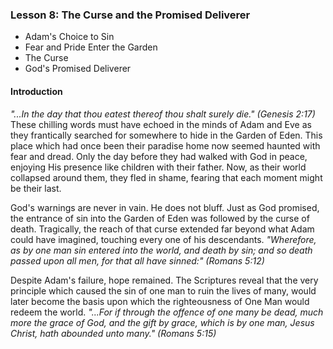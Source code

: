 ### Lesson 8: The Curse and the Promised Deliverer

* Adam&apos;s Choice to Sin
* Fear and Pride Enter the Garden
* The Curse
* God&apos;s Promised Deliverer

#### Introduction

*&quot;...In the day that thou eatest thereof thou shalt surely die.&quot; (Genesis 2:17)* These chilling words must have echoed in the minds of Adam and Eve as they frantically searched for somewhere to hide in the Garden of Eden. This place which had once been their paradise home now seemed haunted with fear and dread. Only the day before they had walked with God in peace, enjoying His presence like children with their father. Now, as their world collapsed around them, they fled in shame, fearing that each moment might be their last.

God&apos;s warnings are never in vain. He does not bluff. Just as God promised, the entrance of sin into the Garden of Eden was followed by the curse of death. Tragically, the reach of that curse extended far beyond what Adam could have imagined, touching every one of his descendants. *&quot;Wherefore, as by one man sin entered into the world, and death by sin; and so death passed upon all men, for that all have sinned:&quot; (Romans 5:12)*

Despite Adam&apos;s failure, hope remained. The Scriptures reveal that the very principle which caused the sin of one man to ruin the lives of many, would later become the basis upon which the righteousness of One Man would redeem the world. *&quot;...For if through the offence of one many be dead, much more the grace of God, and the gift by grace, which is by one man, Jesus Christ, hath abounded unto many.&quot; (Romans 5:15)*
